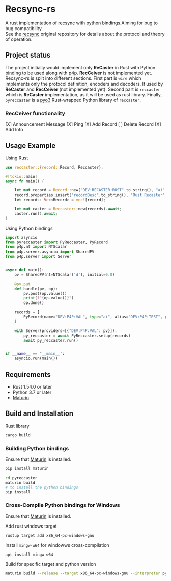 # Recsync-rs

A rust implementation of [recsync](https://github.com/ChannelFinder/recsync) with python bindings.Aiming for bug to bug compatibility.  
See the [recsync](https://github.com/ChannelFinder/recsync) original repository for details about the protocol and theory of operation.

## Project status 
The project initially would implement only **ReCaster** in Rust with Python binding to be used along with [p4p](https://github.com/mdavidsaver/p4p). 
**RecCeiver** is not implemented yet. Recsync-rs is split into different sections. First part is `wire` which implements only the protocol definition, encoders and decoders. 
It used by **ReCaster** and **RecCeiver** (not implemented yet). Second part is `reccaster` which is **ReCaster** implementation, as it will be used as rust library. 
Finally, `pyreccaster` is a [pyo3](https://github.com/PyO3/pyo3) Rust-wrapped Python library of `reccaster`.

### RecCeiver functionality

[X] Announcement Message
[X] Ping
[X] Add Record
[ ] Delete Record
[X] Add Info

## Usage Example 

Using Rust
```rust
use reccaster::{record::Record, Reccaster};

#[tokio::main]
async fn main() {

    let mut record = Record::new("DEV:RECASTER:RUST".to_string(), "ai".to_string());
    record.properties.insert("recordDesc".to_string(), "Rust Recaster".to_string());
    let records: Vec<Record> = vec![record];

    let mut caster = Reccaster::new(records).await;
    caster.run().await;
}
```

Using Python bindings
```python
import asyncio
from pyreccaster import PyReccaster, PyRecord
from p4p.nt import NTScalar
from p4p.server.asyncio import SharedPV
from p4p.server import Server


async def main():
    pv = SharedPV(nt=NTScalar('d'), initial=0.0)

    @pv.put
    def handle(pv, op):
        pv.post(op.value())
        print(f"{op.value()}")
        op.done()

    records = [
        PyRecord(name="DEV:P4P:VAL", type="ai", alias="DEV:P4P:TEST", properties={"recordDesc": "P4P Recaster"}),
    ]

    with Server(providers=[{"DEV:P4P:VAL": pv}]):
        py_reccaster = await PyReccaster.setup(records)
        await py_reccaster.run()


if __name__ == "__main__":
    asyncio.run(main())
```

## Requirements
* Rust 1.54.0 or later
* Python 3.7 or later
* [Maturin](https://github.com/PyO3/maturin) 

## Build and Installation

Rust library
```bash
cargo build
```

### Building Python bindings

Ensure that [Maturin](https://github.com/PyO3/maturin) is installed.

```bash
pip install maturin
```

```bash
cd pyreccaster
maturin build
# to install the python bindings
pip install . 
```

### Cross-Compile Python bindings for Windows

Ensure that [Maturin](https://github.com/PyO3/maturin) is installed.

Add rust windows target
```bash
rustup target add x86_64-pc-windows-gnu 
```

Install `mingw-w64` for windowws cross-compilation
```bash
apt install mingw-w64
```

Build for specific target and python version
```bash
maturin build --release --target x86_64-pc-windows-gnu --interpreter python3.9
```